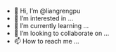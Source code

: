 - 👋 Hi, I’m @liangrengpu
- 👀 I’m interested in ...
- 🌱 I’m currently learning ...
- 💞️ I’m looking to collaborate on ...
- 📫 How to reach me ...

<!---
liangrengpu/liangrengpu is a ✨ special ✨ repository because its `README.md` (this file) appears on your GitHub profile.
You can click the Preview link to take a look at your changes.
--->
